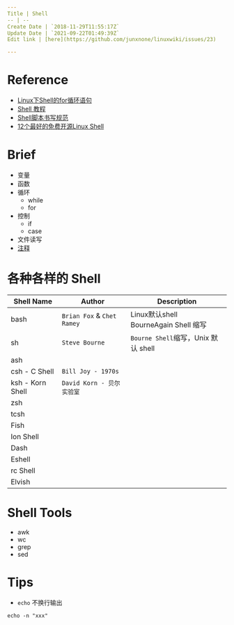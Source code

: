```yaml
---
Title | Shell
-- | --
Create Date | `2018-11-29T11:55:17Z`
Update Date | `2021-09-22T01:49:39Z`
Edit link | [here](https://github.com/junxnone/linuxwiki/issues/23)

---
```

# Reference
- [Linux下Shell的for循环语句](https://www.cnblogs.com/EasonJim/p/8315939.html)
- [Shell 教程](http://www.runoob.com/linux/linux-shell.html)
- [Shell脚本书写规范](https://www.cnblogs.com/thatsit/p/shell-jiao-ben-shu-xie-gui-fan.html)
- [12个最好的免费开源Linux Shell](https://www.cnblogs.com/rainy0426/articles/12805710.html)



# Brief

- 变量
- 函数
- 循环
  - while
  - for
- 控制
  - if
  - case
- 文件读写
- [注释](./Shell_comment)


# 各种各样的 Shell 

Shell Name | Author | Description
-- | -- | --
bash | `Brian Fox` & `Chet Ramey`| Linux默认shell <br>BourneAgain Shell 缩写
sh | `Steve Bourne` | `Bourne Shell`缩写，Unix 默认 shell
ash |
csh - C Shell | `Bill Joy - 1970s`
ksh - Korn Shell | `David Korn - 贝尔实验室`
zsh |
tcsh | 
Fish |
Ion Shell |
Dash |
Eshell |
rc Shell |
Elvish |



# Shell Tools

- awk
- wc
- grep
- sed

# Tips

- `echo` 不换行输出

```
echo -n "xxx"
```

